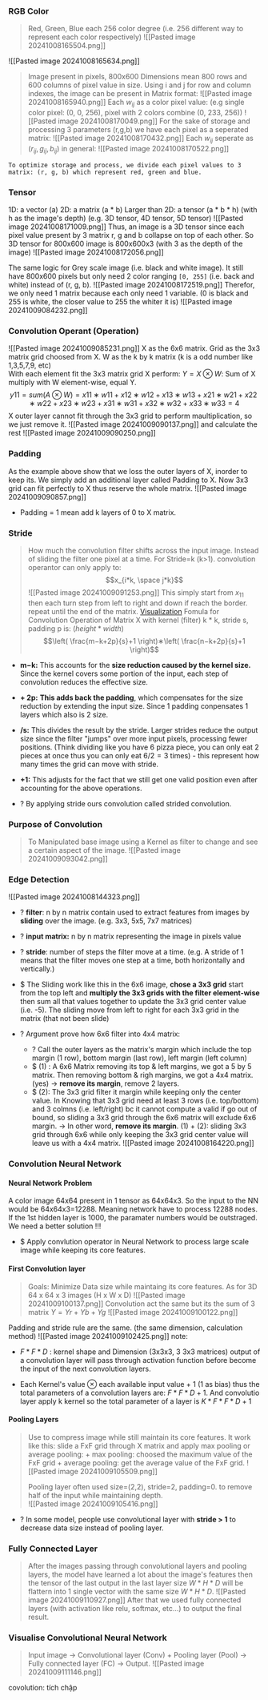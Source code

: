 ### RGB Color
> Red, Green, Blue each 256 color degree (i.e. 256 different way to represent each color respectively)
![[Pasted image 20241008165504.png]]

![[Pasted image 20241008165634.png]]
> Image present in pixels, 800x600 Dimensions mean 800 rows and 600 columns of pixel value in size. Using i and j for row and column indexes, the image can be present in Matrix format:
> ![[Pasted image 20241008165940.png]] 
> Each $w_{ij}$ as a color pixel value: (e.g single color pixel: (0, 0, 256), pixel with 2 colors combine (0, 233, 256))
> ![[Pasted image 20241008170049.png]]
> For the sake of storage and processing 3 parameters (r,g,b) we have each pixel as a seperated matrix:
> ![[Pasted image 20241008170432.png]]
> Each $w_{ij}$ seperate as $(r_{ij}, g_{ij}, b_{ij})$ in general:
> ![[Pasted image 20241008170522.png]]
```ad-summary
To optimize storage and process, we divide each pixel values to 3 matrix: (r, g, b) which represent red, green and blue. 
```

### Tensor
1D: a vector (a)
2D: a matrix (a * b)
Larger than 2D: a tensor (a * b * h) (with h as the image's depth)
	(e.g. 3D tensor, 4D tensor, 5D tensor)
	![[Pasted image 20241008171009.png]]
Thus, an image is a 3D tensor since each pixel value present by 3 matrix r, g and b collapse on top of each other. So 3D tensor for 800x600 image is 800x600x3 
	(with 3 as the depth of the image)
	![[Pasted image 20241008172056.png]]


The same logic for Grey scale image (i.e. black and white image). It still have 800x600 pixels but only need 2 color ranging `[0, 255]` (i.e. back and white) instead of (r, g, b). 
	![[Pasted image 20241008172519.png]]
	Therefor, we only need 1 matrix because each only need 1 variable. 
	(0 is black and 255 is white, the closer value to 255 the whiter it is)
	![[Pasted image 20241009084232.png]]

### Convolution Operant (Operation)
![[Pasted image 20241009085231.png]]
	X as the 6x6 matrix.
	Grid as the 3x3 matrix grid choosed from X.
	W as the k by k matrix (k is a odd number like 1,3,5,7,9, etc)  
	With each element fit the 3x3 matrix grid X perform: 
	$Y= X\otimes W$:  Sum of X multiply with W element-wise, equal Y.$$y11​=sum(A\otimes W)=x11​∗w11​+x12​∗w12​+x13​∗w13​+x21​∗w21​+x22​∗w22​+x23​∗w23​+x31​∗w31​+x32​∗w32​+x33​∗w33​=4$$
	X outer layer cannot fit through the 3x3 grid to perform maultiplication, so we just remove it.
	![[Pasted image 20241009090137.png]]
	and calculate the rest
	![[Pasted image 20241009090250.png]]

### Padding
As the example above show that we loss the outer layers of X, inorder to keep its. We simply add an additional layer called Padding to X. Now 3x3 grid can fit perfectly to X thus reserve the whole matrix.
	![[Pasted image 20241009090857.png]]
+ Padding = 1 mean add k layers of 0 to X matrix.

### Stride
> How much the convolution filter shifts across the input image. Instead of sliding the filter one pixel at a time.
> For Stride=k (k>1).  convolution operantor can only apply to:
$$x_{i*k, \space j*k}$$
![[Pasted image 20241009091253.png]]
> This simply start from $x_{11}$ then each turn step from left to right and down if reach the border. repeat until the end of the matrix.
	[Visualization](https://github.com/vdumoulin/conv_arithmetic)
> Fomula for Convolution Operation of Matrix X with kernel (filter) k * k, stride s, padding p is:
> ($height * width$)
> $$\left( \frac{m−k+2p}{s}+1 \right)∗\left( \frac{n−k+2p}{s}+1 \right)$$
- **m−k:** This accounts for the **size reduction caused by the kernel size.** Since the kernel covers some portion of the input, each step of convolution reduces the effective size.  
	
- **+ 2p:** **This adds back the padding**, which compensates for the size reduction by extending the input size. Since 1 padding conpensates 1 layers which also is 2 size.
	
- **/s:** This divides the result by the stride. Larger strides reduce the output size since the filter "jumps" over more input pixels, processing fewer positions. (Think dividing like you have 6 pizza piece, you can only eat 2 pieces at once thus you can only eat $6/2=3$ times) - this represent how many times the grid can move with stride.
	
- **+1:** This adjusts for the fact that we still get one valid position even after accounting for the above operations.
+ ? By applying stride ours convolution called strided convolution.

### Purpose of Convolution
> To Manipulated base image using a Kernel as filter to change and see a certain aspect of the image.
![[Pasted image 20241009093042.png]]

### Edge Detection
![[Pasted image 20241008144323.png]]
+ ? **filter**: n by n matrix contain used to extract features from images by **sliding** over the image. (e.g. 3x3, 5x5, 7x7 matrices)
+ ? **input matrix:** n by n matrix  representing the image in pixels value
+ ? **stride**: number of steps the filter move at a time. (e.g. A stride of 1 means that the filter moves one step at a time, both horizontally and vertically.)
+ $ The Sliding work like this in the 6x6 image, **chose a 3x3 grid** start from the top left and **multiply the 3x3 grids with the filter element-wise** then sum all that values together to update the 3x3 grid center value (i.e. -5). The sliding move from left to right for each 3x3 grid in the matrix (that not been slide)
	
+ ? Argument prove how 6x6 filter into 4x4 matrix:
	+ ? Call the outer layers as the matrix's margin which include the top margin (1 row), bottom margin (last row), left margin (left column) 
	+ $ (1) : A 6x6 Matrix removing its top & left margins, we got a 5 by 5 matrix. Then removing bottom & righ margins, we got a 4x4 matrix. (yes)
		-> **remove its margin**, remove 2 layers.
	+ $ (2): The 3x3 grid filter it margin while keeping only the center value. In Knowing that 3x3 grid need at least 3 rows (i.e. top/bottom) and 3 colmns (i.e. left/right) bc it cannot compute a valid if go out of bound, so sliding a 3x3 grid through the 6x6 matrix will exclude 6x6 margin.
		-> In other word, **remove its margin**.
	(1) + (2): sliding 3x3 grid through 6x6 while only keeping the 3x3 grid center value will leave us with a 4x4 matrix. 
	![[Pasted image 20241008164220.png]]


### Convolution Neural Network
#### Neural Network Problem
A color image 64x64 present in 1 tensor as 64x64x3. So the input to the NN would be 64x64x3=12288. Meaning network have to process 12288 nodes. If the 1st hidden layer is 1000, the paramater numbers would be outstraged. We need a better solution !!!
+ $ Apply convlution operator in Neural Network to process large scale image while keeping its core features.

#### First Convolution layer
> Goals: Minimize Data size while maintaing its core features.
> As for 3D 64 x 64 x 3 images (H x W x D) 
![[Pasted image 20241009100137.png]]
>Convolution act the same but its the sum of 3 matrix $Y = Yr + Yb + Yg$
![[Pasted image 20241009100122.png]]

Padding and stride rule are the same. (the same dimension, calculation method)
![[Pasted image 20241009102425.png]]
note: 
+ $F*F*D$ : kernel shape and Dimension (3x3x3, 3 3x3 matrices) output of a convolution layer will pass through activation function before become the input of the next convolution layers.
	
+ Each Kernel's value $\otimes$ each available input value + 1 (1 as bias) thus the total parameters of a convolution layers are: $F*F*D + 1$. And convolutio layer apply k kernel so the total parameter of a layer is $K*F*F*D + 1$

#### Pooling Layers
> Use to compress image while still maintain its core features. 
> It work like this: slide a FxF grid through X matrix and apply max pooling or average pooling:
	+ max pooling: choosed the maximum value of the FxF grid 
	+ average pooling: get the average value of the FxF grid.
	![[Pasted image 20241009105509.png]]
>
> Pooling layer often used size=(2,2), stride=2, padding=0. to remove half of the input while maintaining depth.  
	![[Pasted image 20241009105416.png]]
+ ? In some model, people use convolutional layer with **stride > 1** to decrease data size instead of pooling layer.

### Fully Connected Layer
> After the images passing through convolutional layers and pooling layers, the model have learned a lot about the image's features then the tensor of the last output in the last layer size $W*H*D$ will be flattern into 1 single vector with the same size $W*H*D$.
>![[Pasted image 20241009110927.png]]
>After that we used fully connected layers (with activation like relu, softmax, etc...) to output the final result.

### Visualise Convolutional Neural Network
> Input image -> Convolutional layer (Conv) + Pooling layer (Pool) -> Fully connected layer (FC) -> Output.
![[Pasted image 20241009111146.png]]

covolution: tích chập
